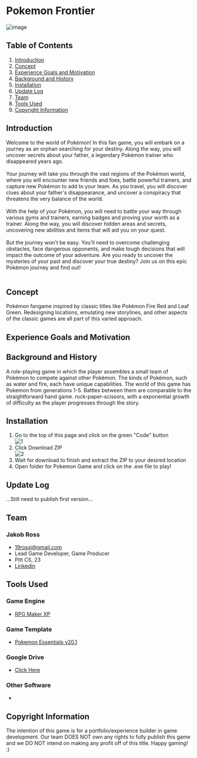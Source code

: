 # Pokemon Frontier
![image](https://user-images.githubusercontent.com/91906368/227840617-997f727d-3f4d-4203-b84e-8a07a016d812.png)
## Table of Contents
1. [Introduction](#introduction)
2. [Concept](#concept)
3. [Experience Goals and Motivation](#experience-goals-and-motivation)
4. [Background and History](#background-and-history)
5. [Installation](#installation)
6. [Update Log](#update-log)
7. [Team](#team)
8. [Tools Used](#tools-used)
9. [Copyright Information](#copyright-information)
## Introduction
Welcome to the world of Pokémon! In this fan game, you will embark on a journey as an orphan searching for your destiny. Along the way, you will uncover secrets about your father, a legendary Pokémon trainer who disappeared years ago.
<br><br>
Your journey will take you through the vast regions of the Pokémon world, where you will encounter new friends and foes, battle powerful trainers, and capture new Pokémon to add to your team. As you travel, you will discover clues about your father's disappearance, and uncover a conspiracy that threatens the very balance of the world.
<br><br>
With the help of your Pokémon, you will need to battle your way through various gyms and trainers, earning badges and proving your worth as a trainer. Along the way, you will discover hidden areas and secrets, uncovering new abilities and items that will aid you on your quest.
<br><br>
But the journey won't be easy. You'll need to overcome challenging obstacles, face dangerous opponents, and make tough decisions that will impact the outcome of your adventure. Are you ready to uncover the mysteries of your past and discover your true destiny? Join us on this epic Pokémon journey and find out!
<br><br>
## Concept
Pokémon fangame inspired by classic titles like Pokémon Fire Red and Leaf Green. Redesigning locations, emulating new storylines, and other aspects of the classic games are all part of this varied approach.
## Experience Goals and Motivation

## Background and History
A role-playing game in which the player assembles a small team of Pokémon to compete against other Pokémon. The kinds of Pokémon, such as water and fire, each have unique capabilities. The world of this game has Pokemon from generations 1-5. Battles between them are comparable to the straightforward hand game. rock-paper-scissors, with a exponential growth of difficulty as the player progresses through the story.
## Installation
1. Go to the top of this page and click on the green "Code" button<br />
![1](https://user-images.githubusercontent.com/91906368/225101651-25a36ea5-541d-4750-9935-a006390e30cd.png)
2. Click Download ZIP<br />
![2](https://user-images.githubusercontent.com/91906368/225102161-723d4e82-13c4-4f59-96b5-368003f36385.png)<br />
3. Wait for download to finish and extract the ZIP to your desired location
4. Open folder for Pokemon Game and click on the .exe file to play!
## Update Log
...Still need to publish first version...
## Team
### Jakob Ross
* 19rossj@gmail.com
* Lead Game Developer, Game Producer
* Pitt CS, 23
* [Linkedin](https://www.linkedin.com/in/jakob-ross/)
## Tools Used
### Game Engine
* [RPG Maker XP](https://www.rpgmakerweb.com/products/rpg-maker-xp)
### Game Template
* [Pokemon Essentials v20.1](https://reliccastle.com/essentials/)
### Google Drive
* [Click Here]()
### Other Software
* 
## Copyright Information
The intention of this game is for a portfolio/experience builder in game development. Our team DOES NOT own any rights to fully publish this game and we DO NOT intend on making any profit off of this title. Happy gaming! :)

